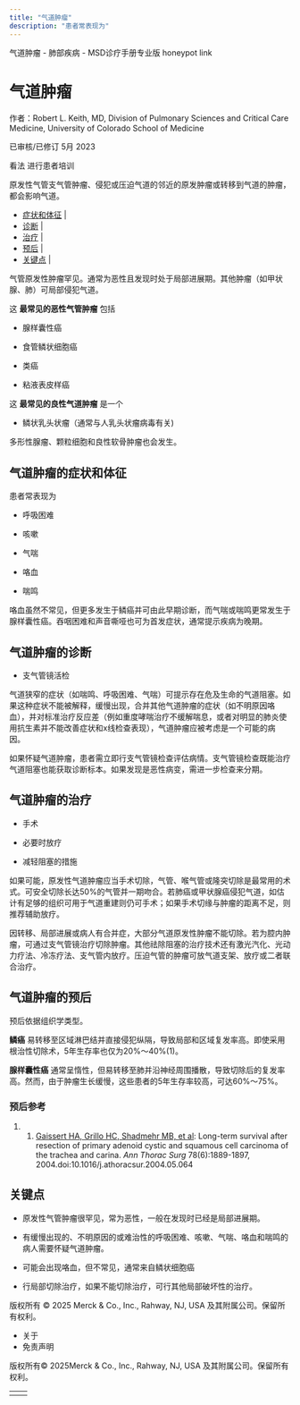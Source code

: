```yaml
---
title: "气道肿瘤"
description: "患者常表现为"
---
```


﻿气道肿瘤 \- 肺部疾病 \- MSD诊疗手册专业版 honeypot link

# 气道肿瘤

作者：Robert L. Keith, MD, Division of Pulmonary Sciences and Critical Care Medicine, University of
Colorado School of Medicine

已审核/已修订 5月 2023

看法 进行患者培训

原发性气管支气管肿瘤、侵犯或压迫气道的邻近的原发肿瘤或转移到气道的肿瘤，都会影响气道。

- [症状和体征](#症状和体征_v924189_zh) \|
- [诊断](#诊断_v924192_zh) \|
- [治疗](#治疗_v924202_zh) \|
- [预后](#预后_v924199_zh) \|
- [关键点](#关键点_v8330041_zh) \|

气管原发性肿瘤罕见。通常为恶性且发现时处于局部进展期。其他肿瘤（如甲状腺、肺）可局部侵犯气道。

这 **最常见的恶性气管肿瘤** 包括

- 腺样囊性癌

- 食管鳞状细胞癌

- 类癌

- 粘液表皮样癌


这 **最常见的良性气道肿瘤** 是一个

- 鳞状乳头状瘤（通常与人乳头状瘤病毒有关)


多形性腺瘤、颗粒细胞和良性软骨肿瘤也会发生。

## 气道肿瘤的症状和体征

患者常表现为

- 呼吸困难

- 咳嗽

- 气喘

- 咯血

- 喘鸣


咯血虽然不常见，但更多发生于鳞癌并可由此早期诊断，而气喘或喘鸣更常发生于腺样囊性癌。吞咽困难和声音嘶哑也可为首发症状，通常提示疾病为晚期。

## 气道肿瘤的诊断

- 支气管镜活检


气道狭窄的症状（如喘鸣、呼吸困难、气喘）可提示存在危及生命的气道阻塞。如果这种症状不能被解释，缓慢出现，合并其他气道肿瘤的症状（如不明原因咯血），并对标准治疗反应差（例如重度哮喘治疗不缓解喘息，或者对明显的肺炎使用抗生素并不能改善症状和x线检查表现），气道肿瘤应被考虑是一个可能的病因。

如果怀疑气道肿瘤，患者需立即行支气管镜检查评估病情。支气管镜检查既能治疗气道阻塞也能获取诊断标本。如果发现是恶性病变，需进一步检查来分期。

## 气道肿瘤的治疗

- 手术

- 必要时放疗

- 减轻阻塞的措施


如果可能，原发性气道肿瘤应当手术切除，气管、喉气管或隆突切除是最常用的术式。可安全切除长达50%的气管并一期吻合。若肺癌或甲状腺癌侵犯气道，如估计有足够的组织可用于气道重建则仍可手术；如果手术切缘与肿瘤的距离不足，则推荐辅助放疗。

因转移、局部进展或病人有合并症，大部分气道原发性肿瘤不能切除。若为腔内肿瘤，可通过支气管镜治疗切除肿瘤。其他祛除阻塞的治疗技术还有激光汽化、光动力疗法、冷冻疗法、支气管内放疗。压迫气管的肿瘤可放气道支架、放疗或二者联合治疗。

## 气道肿瘤的预后

预后依据组织学类型。

**鳞癌** 易转移至区域淋巴结并直接侵犯纵隔，导致局部和区域复发率高。即使采用根治性切除术，5年生存率也仅为20%～40%(1)。

**腺样囊性癌** 通常呈惰性，但易转移至肺并沿神经周围播散，导致切除后的复发率高。然而，由于肿瘤生长缓慢，这些患者的5年生存率较高，可达60%～75%。

### 预后参考

1. 1. [Gaissert HA, Grillo HC, Shadmehr MB, et al](https://pubmed.ncbi.nlm.nih.gov/15560996/): Long-term survival after resection of primary adenoid cystic and squamous cell carcinoma of the trachea and carina. _Ann Thorac Surg_ 78(6):1889-1897, 2004.doi:10.1016/j.athoracsur.2004.05.064


## 关键点

- 原发性气管肿瘤很罕见，常为恶性，一般在发现时已经是局部进展期。

- 有缓慢出现的、不明原因的或难治性的呼吸困难、咳嗽、气喘、咯血和喘鸣的病人需要怀疑气道肿瘤。

- 可能会出现咯血，但不常见，通常来自鳞状细胞癌

- 行局部切除治疗，如果不能切除治疗，可行其他局部破坏性的治疗。




版权所有 © 2025
Merck & Co., Inc., Rahway, NJ, USA 及其附属公司。保留所有权利。

- 关于
- 免责声明

版权所有© 2025Merck & Co., Inc., Rahway, NJ, USA 及其附属公司。保留所有权利。

|     |     |
| --- | --- |
|  |  |